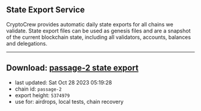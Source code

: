 ## State Export Service
CryptoCrew provides automatic daily state exports for all chains we validate. State export files can be used as genesis files and are a snapshot of the current blockchain state, including all validators, accounts, balances and delegations.

---
**Download: [passage-2 state export](https://dl.ccvalidators.com/SERVICE/passage/passage-2_export_5374979.json)**
---

- last updated: Sat Oct 28 2023 05:19:28
- chain id: `passage-2`
- export height: `5374979`
- use for: airdrops, local tests, chain recovery
